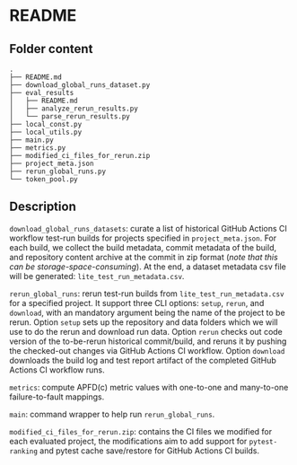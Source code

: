 # README


## Folder content

```
.
├── README.md
├── download_global_runs_dataset.py
├── eval_results
│   ├── README.md
│   ├── analyze_rerun_results.py
│   └── parse_rerun_results.py
├── local_const.py
├── local_utils.py
├── main.py
├── metrics.py
├── modified_ci_files_for_rerun.zip
├── project_meta.json
├── rerun_global_runs.py
└── token_pool.py
```

## Description

`download_global_runs_datasets`: curate a list of historical GitHub Actions CI workflow test-run builds for projects specified in `project_meta.json`.
For each build, we collect the build metadata, commit metadata of the build, and repository content archive at the commit in zip format (*note that this can be storage-space-consuming*).
At the end, a dataset metadata csv file will be generated: `lite_test_run_metadata.csv`.

`rerun_global_runs`: rerun test-run builds from `lite_test_run_metadata.csv` for a specified project. 
It support three CLI options: `setup`, `rerun`, and `download`, with an mandatory argument being the name of the project to be rerun.
Option `setup` sets up the repository and data folders which we will use to do the rerun and download run data.
Option `rerun` checks out code version of the to-be-rerun historical commit/build, and reruns it by pushing the checked-out changes via GitHub Actions CI workflow.
Option `download` downloads the build log and test report artifact of the completed GitHub Actions CI workflow runs.


`metrics`: compute APFD(c) metric values with one-to-one and many-to-one failure-to-fault mappings.

`main`: command wrapper to help run `rerun_global_runs`.

`modified_ci_files_for_rerun.zip`: contains the CI files we modified for each evaluated project, the modifications aim to add support for `pytest-ranking` and pytest cache save/restore for GitHub Actions CI builds.

